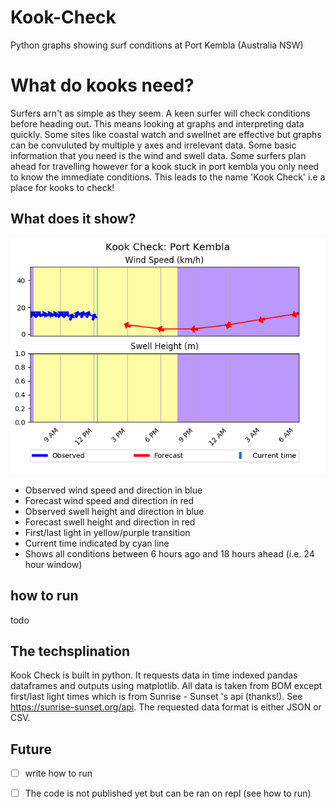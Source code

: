 # Kook-Check
Python graphs showing surf conditions at Port Kembla (Australia NSW) 

# What do kooks need?
Surfers arn't as simple as they seem. A keen surfer will check conditions before heading out. This means looking at graphs and interpreting data quickly. Some sites like coastal watch and swellnet are effective but graphs can be convuluted by multiple y axes and irrelevant data. Some basic information that you need is the wind and swell data. Some surfers plan ahead for travelling however for a kook stuck in port kembla you only need to know the immediate conditions. This leads to the name 'Kook Check' i.e a place for kooks to check!

## What does it show?
![](https://github.com/DevonTomatoSandwich/Kook-Check/blob/master/readme_pic.png)


- Observed wind speed and direction in blue
- Forecast wind speed and direction in red
- Observed swell height and direction in blue
- Forecast swell height and direction in red
- First/last light in yellow/purple transition
- Current time indicated by cyan line
- Shows all conditions between 6 hours ago and 18 hours ahead (i.e. 24 hour window)

## how to run
todo

## The techsplination


Kook Check is built in python. It requests data in time indexed pandas dataframes and outputs using matplotlib. All data is taken from BOM except first/last light times which is from Sunrise - Sunset 's api (thanks!). See https://sunrise-sunset.org/api. The requested data format is either JSON or CSV. 


## Future

- [ ] write how to run
- [ ] The code is not published yet but can be ran on repl (see how to run)

